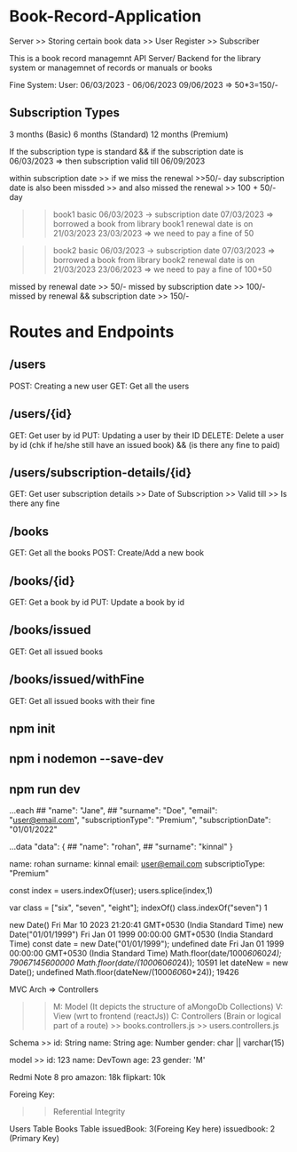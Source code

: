 # Book-Record-Application

Server  >> Storing certain book data
        >> User Register
        >> Subscriber

This is a book record managemnt API Server/ Backend for the library system or managemnet of records or manuals or books

Fine System:
User: 06/03/2023 - 06/06/2023
09/06/2023 => 50*3=150/-


## Subscription Types
3 months (Basic)
6 months (Standard)
12 months (Premium)

If the subscription type is standard && if the subscription date is 06/03/2023
=> then subscription valid till 06/09/2023

within subscription date >> if we miss the renewal >>50/- day
subscription date is also been missded >> and also missed the renewal >> 100 + 50/- day


>> book1
>> basic
>> 06/03/2023 -> subscription date
>> 07/03/2023 => borrowed a book from library
>> book1 renewal date is on 21/03/2023
>> 23/03/2023 => we need to pay a fine of 50


>> book2
>> basic
>> 06/03/2023 -> subscription date
>> 07/03/2023 => borrowed a book from library
>> book2 renewal date is on 21/03/2023
>> 23/06/2023 => we need to pay a fine of 100+50


missed by renewal date >> 50/-
missed by subscription date >> 100/-
missed by renewal && subscription date >> 150/-





# Routes and Endpoints

## /users
POST: Creating a new user
GET: Get all the users

## /users/{id}
GET: Get user by id
PUT: Updating a user by their ID
DELETE: Delete a user by id (chk if he/she still have an issued book) && (is there any fine to paid)

## /users/subscription-details/{id}
GET: Get user subscription details
        >> Date of Subscription
        >> Valid till
        >> Is there any fine

## /books
GET: Get all the books
POST: Create/Add a new book

## /books/{id}
GET: Get a book by id
PUT: Update a book by id

## /books/issued
GET: Get all issued books

## /books/issued/withFine
GET: Get all issued books with their fine




## npm init
## npm i nodemon --save-dev
## npm run dev



<!-- ... => Spread Operator -->
...each
     ## "name": "Jane",
     ## "surname": "Doe",
      "email": "user@email.com",
      "subscriptionType": "Premium",
      "subscriptionDate": "01/01/2022"


...data
  "data": {
    ## "name": "rohan",
    ## "surname": "kinnal"
  }

name: rohan
surname: kinnal
email: user@email.com
subscriptioType: "Premium"


  const index = users.indexOf(user);
  users.splice(index,1)


  var class = ["six", "seven", "eight"];
  indexOf()
  class.indexOf("seven")
  1



<!-- Jan 1 1970 UTC //MillSecs -->

  new Date()
Fri Mar 10 2023 21:20:41 GMT+0530 (India Standard Time)
new Date("01/01/1999")
Fri Jan 01 1999 00:00:00 GMT+0530 (India Standard Time)
const date = new Date("01/01/1999");
undefined
date
Fri Jan 01 1999 00:00:00 GMT+0530 (India Standard Time)
Math.floor(date/1000*60*60*24);
79067145600000
Math.floor(date/(1000*60*60*24));
10591
let dateNew = new Date();
undefined
Math.floor(dateNew/(1000*60*60*24));
19426



MVC Arch => Controllers
  >> M: Model (It depicts the structure of aMongoDb Collections)
  >> V: View (wrt to frontend (reactJs))
  >> C: Controllers (Brain or logical part of a route)
        >> books.controllers.js
        >> users.controllers.js



Schema >>
  id: String
  name: String
  age: Number
  gender: char || varchar(15)

model >>
  id: 123
  name: DevTown
  age: 23
  gender: 'M'


Redmi Note 8 pro
amazon: 18k
flipkart: 10k


Foreing Key:
>> Referential Integrity

Users Table                           Books Table
issuedBook: 3(Foreing Key here)       issuedbook: 2 (Primary Key)




<!--

router.get("/issued/by-user", (req, res) => {
  const usersWithTheIssuedBook = users.filter((each) => {
    if (each.issuedBook) return each;
  });
  const issuedBooks = [];

  usersWithTheIssuedBook.forEach((each) => {
    const book = books.find((book) => book.id === each.issuedBook);

    book.issuedBy = each.name;
    book.issuedDate = each.issuedDate;
    book.returnDate = each.returnDate;

    issuedBooks.push(book);
  });
  if (issuedBooks.length === 0) {
    return res.status(404).json({
      success: false,
      message: "No Book Have Been Issued Yet..",
    });
  }
  return res.status(200).json({
    success: true,
    message: "Users With The Issued Books...",
    data: issuedBooks,
  });
});

  -->
